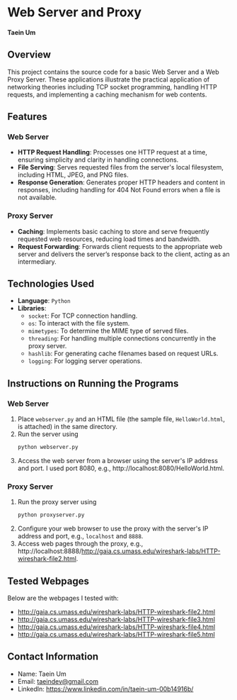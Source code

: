 # Web Server and Proxy

#### Taein Um



## Overview
This project contains the source code for a basic Web Server and a Web Proxy Server. These applications illustrate the practical application of networking theories including TCP socket programming, handling HTTP requests, and implementing a caching mechanism for web contents.



## Features

### Web Server

- **HTTP Request Handling**: Processes one HTTP request at a time, ensuring simplicity and clarity in handling connections.
- **File Serving**: Serves requested files from the server's local filesystem, including HTML, JPEG, and PNG files.
- **Response Generation**: Generates proper HTTP headers and content in responses, including handling for 404 Not Found errors when a file is not available.

### Proxy Server

- **Caching**: Implements basic caching to store and serve frequently requested web resources, reducing load times and bandwidth.
- **Request Forwarding**: Forwards client requests to the appropriate web server and delivers the server’s response back to the client, acting as an intermediary.



## Technologies Used
- **Language**: `Python`
- **Libraries**: 
    - `socket`: For TCP connection handling.
    - `os`: To interact with the file system.
    - `mimetypes`: To determine the MIME type of served files.
    - `threading`: For handling multiple connections concurrently in the proxy server.
    - `hashlib`: For generating cache filenames based on request URLs.
    - `logging`: For logging server operations.



## Instructions on Running the Programs

### Web Server

1. Place `webserver.py` and an HTML file (the sample file, `HelloWorld.html`, is attached) in the same directory.
2. Run the server using
   ```sh
   python webserver.py
   ```
5. Access the web server from a browser using the server's IP address and port. I used port 8080, e.g., http://localhost:8080/HelloWorld.html.

### Proxy Server

1. Run the proxy server using
   ```sh
   python proxyserver.py
   ```
3. Configure your web browser to use the proxy with the server's IP address and port, e.g., `localhost` and `8888`.
4. Access web pages through the proxy, e.g., http://localhost:8888/http://gaia.cs.umass.edu/wireshark-labs/HTTP-wireshark-file2.html.

## Tested Webpages

Below are the webpages I tested with:
- http://gaia.cs.umass.edu/wireshark-labs/HTTP-wireshark-file2.html
- http://gaia.cs.umass.edu/wireshark-labs/HTTP-wireshark-file3.html
- http://gaia.cs.umass.edu/wireshark-labs/HTTP-wireshark-file4.html
- http://gaia.cs.umass.edu/wireshark-labs/HTTP-wireshark-file5.html



## Contact Information
- Name: Taein Um
- Email: taeindev@gmail.com
- LinkedIn: https://www.linkedin.com/in/taein-um-00b14916b/
